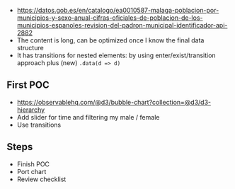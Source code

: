 - https://datos.gob.es/en/catalogo/ea0010587-malaga-poblacion-por-municipios-y-sexo-anual-cifras-oficiales-de-poblacion-de-los-municipios-espanoles-revision-del-padron-municipal-identificador-api-2882
- The content is long, can be optimized once I know the final data structure
- It has transitions for nested elements: by using enter/exist/transition approach plus (new) `.data(d => d)`

## First POC
- https://observablehq.com/@d3/bubble-chart?collection=@d3/d3-hierarchy
- Add slider for time and filtering my male / female
- Use transitions

## Steps
- Finish POC
- Port chart
- Review checklist
